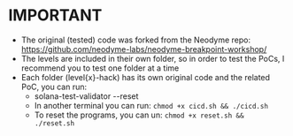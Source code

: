 # IMPORTANT
- The original (tested) code was forked from the Neodyme repo: https://github.com/neodyme-labs/neodyme-breakpoint-workshop/
- The levels are included in their own folder, so in order to test the PoCs, I recommend you to test one folder at a time
- Each folder (level{x}-hack) has its own original code and the related PoC, you can run:
	- solana-test-validator --reset
	- In another terminal you can run: `chmod +x cicd.sh && ./cicd.sh`
	- To reset the programs, you can un: `chmod +x reset.sh && ./reset.sh`